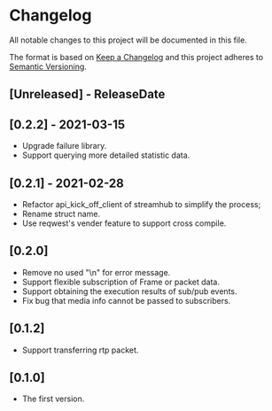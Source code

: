 # Changelog

All notable changes to this project will be documented in this file.

The format is based on [Keep a Changelog](http://keepachangelog.com/)
and this project adheres to [Semantic Versioning](http://semver.org/).

<!-- next-header -->

## [Unreleased] - ReleaseDate

## [0.2.2] - 2021-03-15
- Upgrade failure library.
- Support querying more detailed statistic data.

## [0.2.1] - 2021-02-28
- Refactor api_kick_off_client of streamhub to simplify the process; 
- Rename struct name.
- Use reqwest's vender feature to support cross compile.

## [0.2.0] 
- Remove no used "\n" for error message.
- Support flexible subscription of Frame or packet data. 
- Support obtaining the execution results of sub/pub events.
- Fix bug that media info cannot be passed to subscribers.
  
## [0.1.2]
- Support transferring rtp packet.

## [0.1.0]
- The first version.









